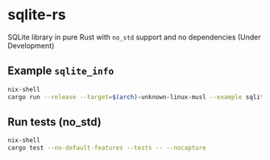 # sqlite-rs
SQLite library in pure Rust with `no_std` support and no dependencies (Under Development)


## Example `sqlite_info`
```sh
nix-shell
cargo run --release --target=$(arch)-unknown-linux-musl --example sqlite_info
```



## Run tests (no_std)

```sh
nix-shell
cargo test --no-default-features --tests -- --nocapture
```
